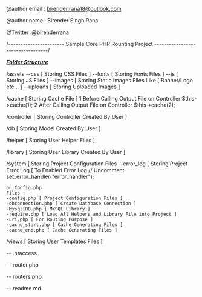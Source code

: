 @author email : birender.rana18@outlook.com

@author name  : Birender Singh Rana

@Twitter :@birenderrana


/----------------------- Sample Core PHP Rounting Project ----------------------------------/

<b><u><i>Folder Structure</i></u></b>

/assets
	--css [ Storing CSS Files ]
	--fonts [ Storing Fonts Files ]
	--js [ Storing JS Files ]
	--images [ Storing Static Images Files Like [ Banner/Logo etc... ]
	--uploads [ Storing Uploaded Images ]

/cache [ Storing Cache File ]
	1 Before Calling Output File on Controller $this->cache(1);
	2 After Calling Output File on Controller $this->cache(2);
	
/controller [ Storing Controller Created By User ]

/db [ Storing Model Created By User ]

/helper [ Storing User Helper Files ]

/library [ Storing User Library Created By User ]

/system [ Storing Project Configuration Files
	--error_log [ Storing Project Error Log [ To Enabled Error Log // Uncomment set_error_handler("error_handler");
	
	on Config.php
	Files : 
	-config.php [ Project Configuration Files ]
	-dbconnection.php [ Create Database Connection ]
	-MysqliDB.php [ MYSQL Library ]
	-require.php [ Load All Helpers and Library File into Project ]
	-uri.php [ For Routing Purpose ]
	-cache_start.php [ Cache Generating Files ]
	-cache_end.php [ Cache Generating Files ]

/views [ Storing User Templates Files ]

-- .htaccess

-- router.php

-- routers.php

-- readme.md
